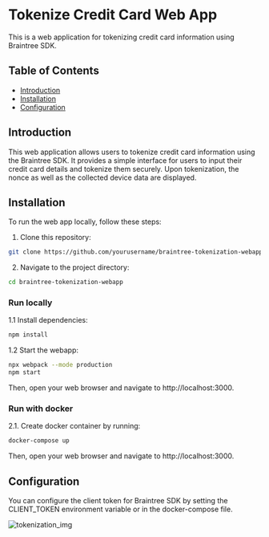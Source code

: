 # Tokenize Credit Card Web App

This is a web application for tokenizing credit card information using Braintree SDK.

## Table of Contents
- [Introduction](#introduction)
- [Installation](#installation)
- [Configuration](#configuration)

## Introduction

This web application allows users to tokenize credit card information using the Braintree SDK. It provides a simple interface for users to input their credit card details and tokenize them securely. Upon tokenization, the nonce as well as the collected device data are displayed.


## Installation

To run the web app locally, follow these steps:

1. Clone this repository:

```bash
git clone https://github.com/yourusername/braintree-tokenization-webapp.git
```

2. Navigate to the project directory:

```bash
cd braintree-tokenization-webapp
```

### Run locally

1.1 Install dependencies:

```bash
npm install
```

1.2 Start the webapp:

```bash
npx webpack --mode production
npm start
```

Then, open your web browser and navigate to http://localhost:3000.

### Run with docker

2.1. Create docker container by running:

```bash
docker-compose up
```

Then, open your web browser and navigate to http://localhost:3000.


## Configuration

You can configure the client token for Braintree SDK by setting the CLIENT_TOKEN environment variable or in the docker-compose file.



![tokenization_img](https://github.com/TouchTunes/braintree-tokenization-webapp/assets/124704325/986976bb-fb57-4cff-be96-a7f3394eadaf)

